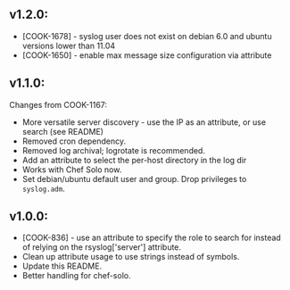 ## v1.2.0:

* [COOK-1678] - syslog user does not exist on debian 6.0 and ubuntu
  versions lower than 11.04
* [COOK-1650] - enable max message size configuration via attribute

## v1.1.0:

Changes from COOK-1167:

* More versatile server discovery - use the IP as an attribute, or use
  search (see README)
* Removed cron dependency.
* Removed log archival; logrotate is recommended.
* Add an attribute to select the per-host directory in the log dir
* Works with Chef Solo now.
* Set debian/ubuntu default user and group. Drop privileges to `syslog.adm`.


## v1.0.0:

* [COOK-836] - use an attribute to specify the role to search for
  instead of relying on the rsyslog['server'] attribute.
* Clean up attribute usage to use strings instead of symbols.
* Update this README.
* Better handling for chef-solo.
